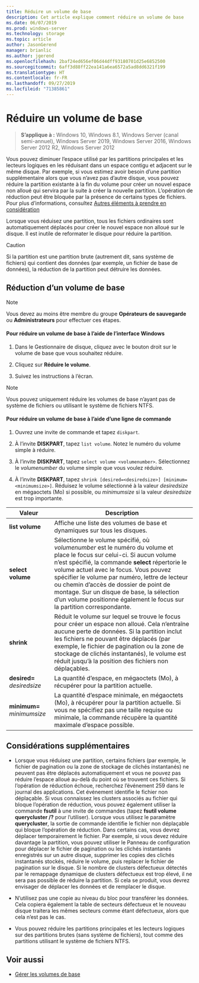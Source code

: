 ```yaml
---
title: Réduire un volume de base
description: Cet article explique comment réduire un volume de base
ms.date: 06/07/2019
ms.prod: windows-server
ms.technology: storage
ms.topic: article
author: JasonGerend
manager: brianlic
ms.author: jgerend
ms.openlocfilehash: 2baf24ed656ef06d44dff93180701d25e6852500
ms.sourcegitcommit: 6aff3d88ff22ea141a6ea6572a5ad8dd6321f199
ms.translationtype: HT
ms.contentlocale: fr-FR
ms.lasthandoff: 09/27/2019
ms.locfileid: "71385861"
---
```

# <a name="shrink-a-basic-volume"></a>Réduire un volume de base

> **S’applique à :** Windows 10, Windows 8.1, Windows Server (canal semi-annuel), Windows Server 2019, Windows Server 2016, Windows Server 2012 R2, Windows Server 2012

Vous pouvez diminuer l’espace utilisé par les partitions principales et les lecteurs logiques en les réduisant dans un espace contigu et adjacent sur le même disque. Par exemple, si vous estimez avoir besoin d’une partition supplémentaire alors que vous n’avez pas d’autre disque, vous pouvez réduire la partition existante à la fin du volume pour créer un nouvel espace non alloué qui servira par la suite à créer la nouvelle partition. L’opération de réduction peut être bloquée par la présence de certains types de fichiers. Pour plus d’informations, consultez [Autres éléments à prendre en considération](#additional-considerations) 

Lorsque vous réduisez une partition, tous les fichiers ordinaires sont automatiquement déplacés pour créer le nouvel espace non alloué sur le disque. Il est inutile de reformater le disque pour réduire la partition.

> [!CAUTION]
> Si la partition est une partition brute (autrement dit, sans système de fichiers) qui contient des données (par exemple, un fichier de base de données), la réduction de la partition peut détruire les données.

## <a name="shrinking-a-basic-volume"></a>Réduction d’un volume de base

> [!NOTE]
> Vous devez au moins être membre du groupe **Opérateurs de sauvegarde** ou **Administrateurs** pour effectuer ces étapes.

#### <a name="to-shrink-a-basic-volume-using-the-windows-interface"></a>Pour réduire un volume de base à l’aide de l’interface Windows

1.  Dans le Gestionnaire de disque, cliquez avec le bouton droit sur le volume de base que vous souhaitez réduire.

2.  Cliquez sur **Réduire le volume**.

3.  Suivez les instructions à l’écran.


> [!NOTE]
> Vous pouvez uniquement réduire les volumes de base n’ayant pas de système de fichiers ou utilisant le système de fichiers NTFS.

#### <a name="to-shrink-a-basic-volume-using-a-command-line"></a>Pour réduire un volume de base à l’aide d’une ligne de commande

1.  Ouvrez une invite de commande et tapez `diskpart`.

2.  À l’invite **DISKPART**, tapez `list volume`. Notez le numéro du volume simple à réduire.

3.  À l’invite **DISKPART**, tapez `select volume <volumenumber>`. Sélectionnez le *volumenumber* du volume simple que vous voulez réduire.

4.  À l’invite **DISKPART**, tapez `shrink [desired=<desiredsize>] [minimum=<minimumsize>]`. Réduisez le volume sélectionné à la valeur *desiredsize* en mégaoctets (Mo) si possible, ou *minimumsize* si la valeur *desiredsize* est trop importante.

| Valeur             | Description |
| ---               | ----------- |
| **list volume** | Affiche une liste des volumes de base et dynamiques sur tous les disques. |
| **select volume** | Sélectionne le volume spécifié, où <em>volumenumber</em> est le numéro du volume et place le focus sur celui-ci. Si aucun volume n’est spécifié, la commande **select** répertorie le volume actuel avec le focus. Vous pouvez spécifier le volume par numéro, lettre de lecteur ou chemin d’accès de dossier de point de montage. Sur un disque de base, la sélection d’un volume positionne également le focus sur la partition correspondante. |
| **shrink** | Réduit le volume sur lequel se trouve le focus pour créer un espace non alloué. Cela n’entraîne aucune perte de données. Si la partition inclut les fichiers ne pouvant être déplacés (par exemple, le fichier de pagination ou la zone de stockage de clichés instantanés), le volume est réduit jusqu’à la position des fichiers non déplaçables. |
| **desired=** <em>desiredsize</em> | La quantité d’espace, en mégaoctets (Mo), à récupérer pour la partition actuelle. |
| **minimum=** <em>minimumsize</em> | La quantité d’espace minimale, en mégaoctets (Mo), à récupérer pour la partition actuelle. Si vous ne spécifiez pas une taille requise ou minimale, la commande récupère la quantité maximale d’espace possible. |

## <a name="additional-considerations"></a>Considérations supplémentaires

-   Lorsque vous réduisez une partition, certains fichiers (par exemple, le fichier de pagination ou la zone de stockage de clichés instantanés) ne peuvent pas être déplacés automatiquement et vous ne pouvez pas réduire l’espace alloué au-delà du point où se trouvent ces fichiers. Si l’opération de réduction échoue, recherchez l’événement 259 dans le journal des applications. Cet événement identifie le fichier non déplaçable. Si vous connaissez les clusters associés au fichier qui bloque l’opération de réduction, vous pouvez également utiliser la commande **fsutil** à une invite de commandes (tapez **fsutil volume querycluster /?** pour l’utiliser). Lorsque vous utilisez le paramètre **querycluster**, la sortie de commande identifie le fichier non déplaçable qui bloque l’opération de réduction.
Dans certains cas, vous devrez déplacer temporairement le fichier. Par exemple, si vous devez réduire davantage la partition, vous pouvez utiliser le Panneau de configuration pour déplacer le fichier de pagination ou les clichés instantanés enregistrés sur un autre disque, supprimer les copies des clichés instantanés stockés, réduire le volume, puis replacer le fichier de pagination sur le disque. Si le nombre de clusters défectueux détectés par le remappage dynamique de clusters défectueux est trop élevé, il ne sera pas possible de réduire la partition. Si cela se produit, vous devrez envisager de déplacer les données et de remplacer le disque.

-  N’utilisez pas une copie au niveau du bloc pour transférer les données. Cela copiera également la table de secteurs défectueux et le nouveau disque traitera les mêmes secteurs comme étant défectueux, alors que cela n’est pas le cas.

-   Vous pouvez réduire les partitions principales et les lecteurs logiques sur des partitions brutes (sans système de fichiers), tout comme des partitions utilisant le système de fichiers NTFS.

## <a name="see-also"></a>Voir aussi

-   [Gérer les volumes de base](manage-basic-volumes.md)